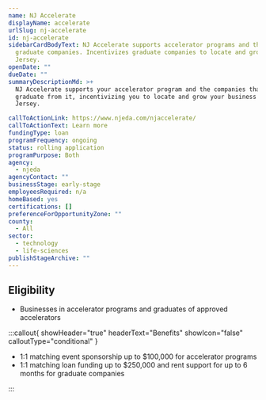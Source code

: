 ```yaml
---
name: NJ Accelerate
displayName: accelerate
urlSlug: nj-accelerate
id: nj-accelerate
sidebarCardBodyText: NJ Accelerate supports accelerator programs and their
  graduate companies. Incentivizes graduate companies to locate and grow in New
  Jersey.
openDate: ""
dueDate: ""
summaryDescriptionMd: >+
  NJ Accelerate supports your accelerator program and the companies that
  graduate from it, incentivizing you to locate and grow your business in New
  Jersey.

callToActionLink: https://www.njeda.com/njaccelerate/
callToActionText: Learn more
fundingType: loan
programFrequency: ongoing
status: rolling application
programPurpose: Both
agency:
  - njeda
agencyContact: ""
businessStage: early-stage
employeesRequired: n/a
homeBased: yes
certifications: []
preferenceForOpportunityZone: ""
county:
  - All
sector:
  - technology
  - life-sciences
publishStageArchive: ""
---
```


## Eligibility

- Businesses in accelerator programs and graduates of approved accelerators

:::callout{ showHeader="true" headerText="Benefits" showIcon="false" calloutType="conditional" }

- 1:1 matching event sponsorship up to $100,000 for accelerator programs
- 1:1 matching loan funding up to $250,000 and rent support for up to 6 months for graduate companies

:::
